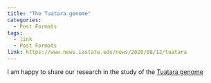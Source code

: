 ```yaml
---
title: "The Tuatara genome"
categories:
  - Post Formats
tags:
  - link
  - Post Formats
link: https://www.news.iastate.edu/news/2020/08/12/tuatara
---
```


I am happy to share our research in the study of the [Tuatara genome ](https://www.news.iastate.edu/news/2020/08/12/tuatara)